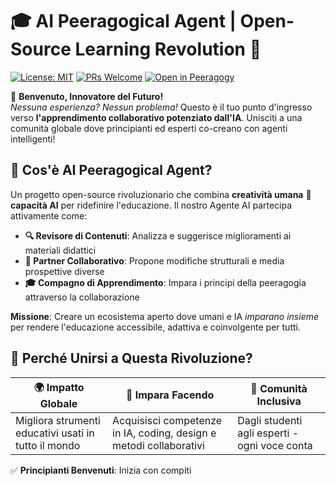 # 🎓 AI Peeragogical Agent | Open-Source Learning Revolution 🚀

[![License: MIT](https://img.shields.io/badge/License-MIT-green.svg)](https://opensource.org/licenses/MIT)
[![PRs Welcome](https://img.shields.io/badge/PRs-welcome-brightgreen.svg)](https://peeragogy.org/contribute)
[![Open in Peeragogy](https://img.shields.io/badge/Community-Join_Peeragogy-blue)](https://peeragogy.org)

👋 **Benvenuto, Innovatore del Futuro!**  
*Nessuna esperienza? Nessun problema!* Questo è il tuo punto d'ingresso verso **l'apprendimento collaborativo potenziato dall'IA**. Unisciti a una comunità globale dove principianti ed esperti co-creano con agenti intelligenti!

## 🌱 Cos'è AI Peeragogical Agent?

Un progetto open-source rivoluzionario che combina **creatività umana** 🤝 **capacità AI** per ridefinire l'educazione. Il nostro Agente AI partecipa attivamente come:
- **🔍 Revisore di Contenuti**: Analizza e suggerisce miglioramenti ai materiali didattici
- **🤖 Partner Collaborativo**: Propone modifiche strutturali e media prospettive diverse
- **🎓 Compagno di Apprendimento**: Impara i principi della peeragogia attraverso la collaborazione

**Missione**: Creare un ecosistema aperto dove umani e IA *imparano insieme* per rendere l'educazione accessibile, adattiva e coinvolgente per tutti.

## 🚀 Perché Unirsi a Questa Rivoluzione?

| 🌍 Impatto Globale | 🧠 Impara Facendo | 🤝 Comunità Inclusiva |
|--------------------|-------------------|------------------------|
| Migliora strumenti educativi usati in tutto il mondo | Acquisisci competenze in IA, coding, design e metodi collaborativi | Dagli studenti agli esperti - ogni voce conta |

✅ **Principianti Benvenuti**: Inizia con compiti
